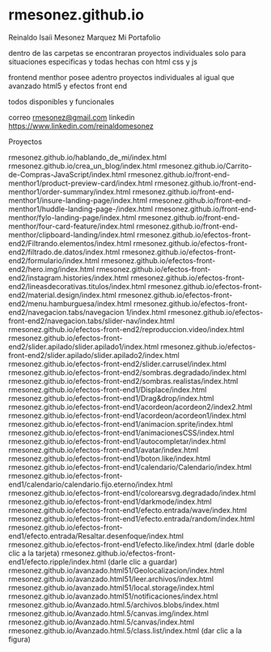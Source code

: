 # rmesonez.github.io

Reinaldo Isaíi Mesonez Marquez
Mi Portafolio


dentro de las carpetas 
se encontraran proyectos individuales 
solo para situaciones especificas
y todas hechas con html css y js

frontend menthor 
posee adentro proyectos individuales
al igual que avanzado html5
y efectos front end


todos disponibles y funcionales

correo rmesonez@gmail.com
linkedin https://www.linkedin.com/reinaldomesonez

Proyectos


rmesonez.github.io/hablando_de_mi/index.html
rmesonez.github.io/crea_un_blog/index.html
rmesonez.github.io/Carrito-de-Compras-JavaScript/index.html
rmesonez.github.io/front-end-menthor1/product-preview-card/index.html
rmesonez.github.io/front-end-menthor1/order-summary/index.html
rmesonez.github.io/front-end-menthor1/insure-landing-page/index.html
rmesonez.github.io/front-end-menthor1/huddle-landing-page-/index.html
rmesonez.github.io/front-end-menthor/fylo-landing-page/index.html
rmesonez.github.io/front-end-menthor/four-card-feature/index.html
rmesonez.github.io/front-end-menthor/clipboard-landing/index.html
rmesonez.github.io/efectos-front-end2/Filtrando.elementos/index.html
rmesonez.github.io/efectos-front-end2/filtrado.de.datos/index.html
rmesonez.github.io/efectos-front-end2/formulario/index.html
rmesonez.github.io/efectos-front-end2/hero.img/index.html
rmesonez.github.io/efectos-front-end2/instagram.histories/index.html
rmesonez.github.io/efectos-front-end2/lineasdecorativas.titulos/index.html
rmesonez.github.io/efectos-front-end2/material.design/index.html
rmesonez.github.io/efectos-front-end2/menu.hamburguesa/index.html
rmesonez.github.io/efectos-front-end2/navegacion.tabs/navegacion 1/index.html
rmesonez.github.io/efectos-front-end2/navegacion.tabs/slider-nav/index.html
rmesonez.github.io/efectos-front-end2/reproduccion.video/index.html
rmesonez.github.io/efectos-front-end2/slider.apilado/slider.apilado1/index.html
rmesonez.github.io/efectos-front-end2/slider.apilado/slider.apilado2/index.html
rmesonez.github.io/efectos-front-end2/slider.carrusel/index.html
rmesonez.github.io/efectos-front-end2/sombras.degradado/index.html
rmesonez.github.io/efectos-front-end2/sombras.realistas/index.html
rmesonez.github.io/efectos-front-end1/Displace/index.html
rmesonez.github.io/efectos-front-end1/Drag&drop/index.html
rmesonez.github.io/efectos-front-end1/acordeon/acordeon2/index2.html
rmesonez.github.io/efectos-front-end1/acordeon/acordeon1/index.html
rmesonez.github.io/efectos-front-end1/animacion.sprite/index.html
rmesonez.github.io/efectos-front-end1/animacionesCSS/index.html
rmesonez.github.io/efectos-front-end1/autocompletar/index.html
rmesonez.github.io/efectos-front-end1/avatar/index.html
rmesonez.github.io/efectos-front-end1/boton.like/index.html
rmesonez.github.io/efectos-front-end1/calendario/Calendario/index.html
rmesonez.github.io/efectos-front-end1/calendario/calendario.fijo.eterno/index.html
rmesonez.github.io/efectos-front-end1/colorearsvg.degradado/index.html
rmesonez.github.io/efectos-front-end1/darkmode/index.html
rmesonez.github.io/efectos-front-end1/efecto.entrada/wave/index.html
rmesonez.github.io/efectos-front-end1/efecto.entrada/random/index.html
rmesonez.github.io/efectos-front-end1/efecto.entrada/Resaltar.desenfoque/index.html
rmesonez.github.io/efectos-front-end1/efecto.like/index.html (darle doble clic a la tarjeta)
rmesonez.github.io/efectos-front-end1/efecto.ripple/index.html (darle clic a guardar)
rmesonez.github.io/avanzado.html51/Geolocalizacion/index.html
rmesonez.github.io/avanzado.html51/leer.archivos/index.html
rmesonez.github.io/avanzado.html51/local.storage/index.html
rmesonez.github.io/avanzado.html51/notificaciones/index.html
rmesonez.github.io/Avanzado.html.5/archivos.blobs/index.html
rmesonez.github.io/Avanzado.html.5/canvas.img/index.html
rmesonez.github.io/Avanzado.html.5/canvas/index.html
rmesonez.github.io/Avanzado.html.5/class.list/index.html (dar clic a la figura)


